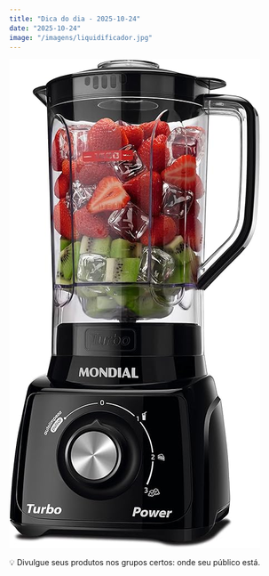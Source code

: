 ```yaml
---
title: "Dica do dia - 2025-10-24"
date: "2025-10-24"
image: "/imagens/liquidificador.jpg"
---
```


![Imagem da dica](/imagens/liquidificador.jpg)

💡 Divulgue seus produtos nos grupos certos: onde seu público está.
